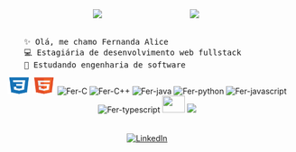 <div align="center">
<img src="https://i.pinimg.com/originals/19/8f/fb/198ffbfb445e8aeaf22ad6ca395b9c50.gif" width="35%" align="right" />
<img src="https://readme-typing-svg.demolab.com?font=Inconsolata&weight=500&size=50&duration=4000&pause=300&color=A7A459&center=true&vCenter=true&multiline=true&repeat=false&random=false&width=1300&height=140&lines=Hello+hello;I'm+Ing%2C+a+tech+goblin+and+magical+girl+wannabe+%E2%9C%A9" width="55%" />
<br><br>
<pre align="left">
    ✨ Olá, me chamo Fernanda Alice
    💻 Estagiária de desenvolvimento web fullstack
    📖 Estudando engenharia de software
</pre>

<img  alt="Fer-css" height="30" width="40" src="https://raw.githubusercontent.com/devicons/devicon/1119b9f84c0290e0f0b38982099a2bd027a48bf1/icons/css3/css3-plain.svg" />
<img  alt="Fer-html" height="30" width="40" src="https://raw.githubusercontent.com/devicons/devicon/1119b9f84c0290e0f0b38982099a2bd027a48bf1/icons/html5/html5-original.svg" />
<img alt="Fer-C" height="30" width="40" src="https://cdn.jsdelivr.net/gh/devicons/devicon/icons/c/c-original.svg" />
<img  alt="Fer-C++" height="30" width="40" src="https://cdn.jsdelivr.net/gh/devicons/devicon/icons/cplusplus/cplusplus-original.svg" />
<img  alt="Fer-java" height="30" width="40" src="https://cdn.jsdelivr.net/gh/devicons/devicon/icons/java/java-original.svg" />
<img  alt="Fer-python" height="30" width="40" src="https://cdn.jsdelivr.net/gh/devicons/devicon/icons/python/python-original.svg" />
<img alt="Fer-javascript" height="30" width="40" src="https://cdn.jsdelivr.net/gh/devicons/devicon/icons/javascript/javascript-original.svg" />
<img alt="Fer-typescript" width="30" width="40" src="https://upload.wikimedia.org/wikipedia/commons/thumb/4/4c/Typescript_logo_2020.svg/1024px-Typescript_logo_2020.svg.png" />
<img  height="30" width="40" src="https://cdn.jsdelivr.net/gh/devicons/devicon/icons/mysql/mysql-original.svg" />
<img width="30" src="https://cdn.jsdelivr.net/gh/devicons/devicon/icons/react/react-original.svg" />
<br><br><br>
<a href="http://linkedin.com/in/fernanda-alicee">
    <img alt="LinkedIn" src="https://img.shields.io/badge/linkedin-0a66c2" />
  </a>
<br><br><br
<img src="https://i.pinimg.com/originals/fb/40/59/fb40597195231af1ca81354ce868aa5c.gif" height="70" />
<br><br>
</div>
